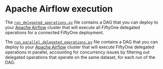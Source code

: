 # Apache Airflow execution

The [`run_delegated_operations.py`](run_delegated_operations.py) file contains
a DAG that you can deploy to your [Apache Airflow](https://airflow.apache.org)
cluster that will execute all FiftyOne delegated operations for a connected
FiftyOne deployment.

The [`run_parallel_delegated_operations.py`](run_parallel_delegated_operations.py) file contains
a DAG that you can deploy to your [Apache Airflow](https://airflow.apache.org)
cluster that will execute FiftyOne delegated operations in parallel, accounting for concurrency issues by 
filtering out delegated operations that operate on the same dataset, for each run of the DAG.
